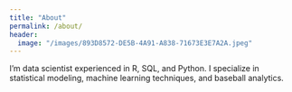 ```yaml
---
title: "About"
permalink: /about/
header:
  image: "/images/893D8572-DE5B-4A91-A838-71673E3E7A2A.jpeg"
---
```


I’m data scientist experienced in R, SQL, and Python. I specialize in statistical modeling, machine learning techniques, and baseball analytics.
